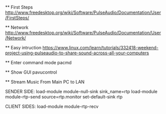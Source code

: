 
** First Steps
http://www.freedesktop.org/wiki/Software/PulseAudio/Documentation/User/FirstSteps/

** Network
http://www.freedesktop.org/wiki/Software/PulseAudio/Documentation/User/Network/

** Easy intruction
https://www.linux.com/learn/tutorials/332418-weekend-project-using-pulseaudio-to-share-sound-across-all-your-computers

** Enter command mode
pacmd

** Show GUI
pavucontrol

** Stream Music From Main PC to LAN

SENDER SIDE:
load-module module-null-sink sink_name=rtp
load-module module-rtp-send source=rtp.monitor
set-default-sink rtp

CLIENT SIDES:
load-module module-rtp-recv
